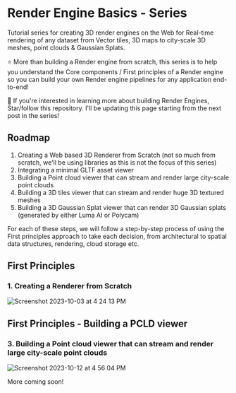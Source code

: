 # Render Engine Basics - Series

Tutorial series for creating 3D render engines on the Web for Real-time rendering of any dataset from Vector tiles, 3D maps to city-scale 3D meshes, point clouds &amp; Gaussian Splats.

⭐️ More than building a Render engine from scratch, this series is to help you understand the Core components / First principles of a Render engine so you can build your own Render engine pipelines for any application end-to-end! 

🧊 If you're interested in learning more about building Render Engines, Star/follow this repository. I'll be updating this page starting from the next post in the series!

## Roadmap
1. Creating a Web based 3D Renderer from Scratch (not so much from scratch, we'll be using libraries as this is not the focus of this series)
2. Integrating a minimal GLTF asset viewer
3. Building a Point cloud viewer that can stream and render large city-scale point clouds
4. Building a 3D tiles viewer that can stream and render huge 3D textured meshes
5. Building a 3D Gaussian Splat viewer that can render 3D Gaussian splats (generated by either Luma AI or Polycam)

For each of these steps, we will follow a step-by-step process of using the First principles approach to take each decision, from architectural to spatial data structures, rendering, cloud storage etc.

## First Principles
### 1. Creating a Renderer from Scratch
![Screenshot 2023-10-03 at 4 24 13 PM](https://github.com/mikejernil/renderengine-basics/assets/43872457/d4283698-a529-4e5f-9337-32403cde7417)

## First Principles - Building a PCLD viewer
### 3. Building a Point cloud viewer that can stream and render large city-scale point clouds
![Screenshot 2023-10-12 at 4 56 04 PM](https://github.com/mikejernil/renderengine-basics/assets/43872457/d3433a1a-7d86-4500-9c29-60e3f1f4185f)


More coming soon!
